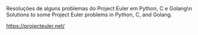 Resoluções de alguns problemas do Project Euler em Python, C e Golang\n
Solutions to some Project Euler problems in Python, C, and Golang.

https://projecteuler.net/
